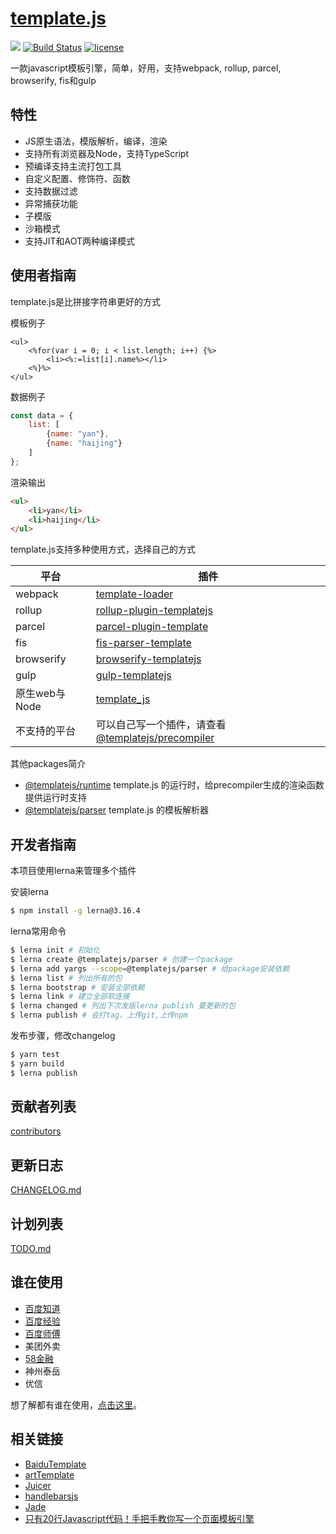 # [template.js](https://github.com/yanhaijing/template.js)
[![](https://img.shields.io/badge/Powered%20by-jslib%20base-brightgreen.svg)](https://github.com/yanhaijing/jslib-base)
[![Build Status](https://travis-ci.org/yanhaijing/template.js.svg?branch=master)](https://travis-ci.org/yanhaijing/template.js)
[![license](https://img.shields.io/badge/license-MIT-blue.svg)](https://github.com/yanhaijing/template.js/blob/master/LICENSE)

一款javascript模板引擎，简单，好用，支持webpack, rollup, parcel, browserify, fis和gulp

## 特性

- JS原生语法，模版解析，编译，渲染
- 支持所有浏览器及Node，支持TypeScript
- 预编译支持主流打包工具
- 自定义配置、修饰符、函数
- 支持数据过滤
- 异常捕获功能
- 子模版
- 沙箱模式
- 支持JIT和AOT两种编译模式

## 使用者指南
template.js是比拼接字符串更好的方式

模板例子

```
<ul>
    <%for(var i = 0; i < list.length; i++) {%>
        <li><%:=list[i].name%></li>
    <%}%>
</ul>
```

数据例子

```js
const data = {
    list: [
        {name: "yan"},
        {name: "haijing"}
    ]
};
```

渲染输出

```html
<ul>
    <li>yan</li>
    <li>haijing</li>
</ul>
```

template.js支持多种使用方式，选择自己的方式

| 平台          | 插件                                                         |
| ------------- | ------------------------------------------------------------ |
| webpack       | [template-loader](https://github.com/yanhaijing/template.js/blob/master/packages/template-loader) |
| rollup        | [rollup-plugin-templatejs](https://github.com/yanhaijing/template.js/blob/master/packages/rollup-plugin-templatejs) |
| parcel        | [parcel-plugin-template](https://github.com/yanhaijing/template.js/blob/master/packages/parcel-plugin-template) |
| fis           | [fis-parser-template](https://github.com/yanhaijing/template.js/blob/master/packages/fis-parser-template) |
| browserify    | [browserify-templatejs](https://github.com/yanhaijing/template.js/blob/master/packages/browserify-templatejs) |
| gulp          | [gulp-templatejs](https://github.com/yanhaijing/template.js/blob/master/packages/gulp-templatejs) |
| 原生web与Node | [template_js](https://github.com/yanhaijing/template.js/blob/master/packages/template) |
| 不支持的平台  | 可以自己写一个插件，请查看 [@templatejs/precompiler](https://github.com/yanhaijing/template.js/blob/master/packages/precompiler) |

其他packages简介

- [@templatejs/runtime](https://github.com/yanhaijing/template.js/blob/master/packages/runtime) template.js 的运行时，给precompiler生成的渲染函数提供运行时支持
- [@templatejs/parser](https://github.com/yanhaijing/template.js/blob/master/packages/parser) template.js 的模板解析器

## 开发者指南
本项目使用lerna来管理多个插件

安装lerna

```bash
$ npm install -g lerna@3.16.4
```

lerna常用命令

```bash
$ lerna init # 初始化
$ lerna create @templatejs/parser # 创建一个package
$ lerna add yargs --scope=@templatejs/parser # 给package安装依赖
$ lerna list # 列出所有的包
$ lerna bootstrap # 安装全部依赖
$ lerna link # 建立全部软连接
$ lerna changed # 列出下次发版lerna publish 要更新的包
$ lerna publish # 会打tag，上传git,上传npm
```

发布步骤，修改changelog

```bash
$ yarn test
$ yarn build
$ lerna publish
```

## 贡献者列表

[contributors](https://github.com/yanhaijing/template.js/graphs/contributors)

## 更新日志
[CHANGELOG.md](https://github.com/yanhaijing/template.js/blob/master/TODO.md/CHANGELOG.md)

## 计划列表
[TODO.md](https://github.com/yanhaijing/template.js/blob/master/TODO.md)

## 谁在使用
- [百度知道](http://zhidao.baidu.com/)
- [百度经验](http://jingyan.baidu.com/)
- [百度师傅](http://shifu.baidu.com/)
- 美团外卖
- [58金融](https://npm.taobao.org/package/jr58)
- 神州泰岳
- 优信

想了解都有谁在使用，[点击这里](https://github.com/yanhaijing/template.js/issues/6)。

## 相关链接

- [BaiduTemplate](http://tangram.baidu.com/BaiduTemplate/)
- [artTemplate](https://github.com/aui/artTemplate/)
- [Juicer](https://github.com/PaulGuo/Juicer)
- [handlebarsjs](http://handlebarsjs.com/)
- [Jade](http://jade-lang.com/)
- [只有20行Javascript代码！手把手教你写一个页面模板引擎](https://juejin.im/entry/56258da860b294bcf7955883)
